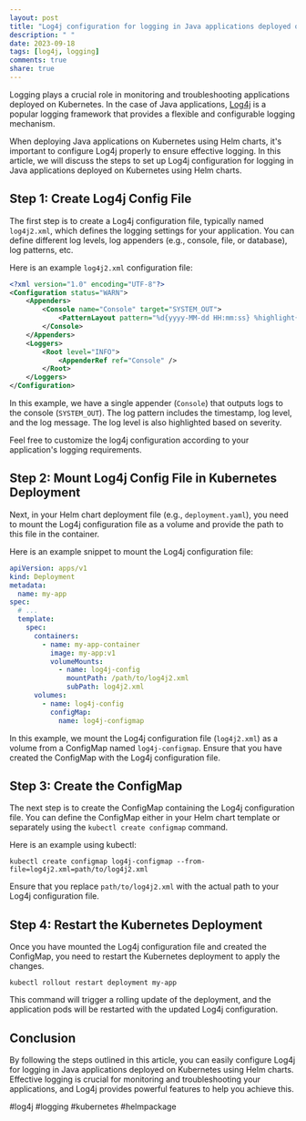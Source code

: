 ```yaml
---
layout: post
title: "Log4j configuration for logging in Java applications deployed on Kubernetes using Helm charts"
description: " "
date: 2023-09-18
tags: [log4j, logging]
comments: true
share: true
---
```


Logging plays a crucial role in monitoring and troubleshooting applications deployed on Kubernetes. In the case of Java applications, [Log4j](https://logging.apache.org/log4j/) is a popular logging framework that provides a flexible and configurable logging mechanism.

When deploying Java applications on Kubernetes using Helm charts, it's important to configure Log4j properly to ensure effective logging. In this article, we will discuss the steps to set up Log4j configuration for logging in Java applications deployed on Kubernetes using Helm charts.

## Step 1: Create Log4j Config File

The first step is to create a Log4j configuration file, typically named `log4j2.xml`, which defines the logging settings for your application. You can define different log levels, log appenders (e.g., console, file, or database), log patterns, etc.

Here is an example `log4j2.xml` configuration file:

```xml
<?xml version="1.0" encoding="UTF-8"?>
<Configuration status="WARN">
    <Appenders>
        <Console name="Console" target="SYSTEM_OUT">
            <PatternLayout pattern="%d{yyyy-MM-dd HH:mm:ss} %highlight{%level}{FATAL=red, ERROR=red, WARN=yellow, INFO=green, DEBUG=cyan, TRACE=blue} %msg%n" />
        </Console>
    </Appenders>
    <Loggers>
        <Root level="INFO">
            <AppenderRef ref="Console" />
        </Root>
    </Loggers>
</Configuration>
```

In this example, we have a single appender (`Console`) that outputs logs to the console (`SYSTEM_OUT`). The log pattern includes the timestamp, log level, and the log message. The log level is also highlighted based on severity.

Feel free to customize the log4j configuration according to your application's logging requirements.

## Step 2: Mount Log4j Config File in Kubernetes Deployment

Next, in your Helm chart deployment file (e.g., `deployment.yaml`), you need to mount the Log4j configuration file as a volume and provide the path to this file in the container.

Here is an example snippet to mount the Log4j configuration file:

```yaml
apiVersion: apps/v1
kind: Deployment
metadata:
  name: my-app
spec:
  # ...
  template:
    spec:
      containers:
        - name: my-app-container
          image: my-app:v1
          volumeMounts:
            - name: log4j-config
              mountPath: /path/to/log4j2.xml
              subPath: log4j2.xml
      volumes:
        - name: log4j-config
          configMap:
            name: log4j-configmap
```

In this example, we mount the Log4j configuration file (`log4j2.xml`) as a volume from a ConfigMap named `log4j-configmap`. Ensure that you have created the ConfigMap with the Log4j configuration file.

## Step 3: Create the ConfigMap

The next step is to create the ConfigMap containing the Log4j configuration file. You can define the ConfigMap either in your Helm chart template or separately using the `kubectl create configmap` command.

Here is an example using kubectl:

```shell
kubectl create configmap log4j-configmap --from-file=log4j2.xml=path/to/log4j2.xml
```

Ensure that you replace `path/to/log4j2.xml` with the actual path to your Log4j configuration file.

## Step 4: Restart the Kubernetes Deployment

Once you have mounted the Log4j configuration file and created the ConfigMap, you need to restart the Kubernetes deployment to apply the changes.

```shell
kubectl rollout restart deployment my-app
```

This command will trigger a rolling update of the deployment, and the application pods will be restarted with the updated Log4j configuration.

## Conclusion

By following the steps outlined in this article, you can easily configure Log4j for logging in Java applications deployed on Kubernetes using Helm charts. Effective logging is crucial for monitoring and troubleshooting your applications, and Log4j provides powerful features to help you achieve this.

#log4j #logging #kubernetes #helmpackage
